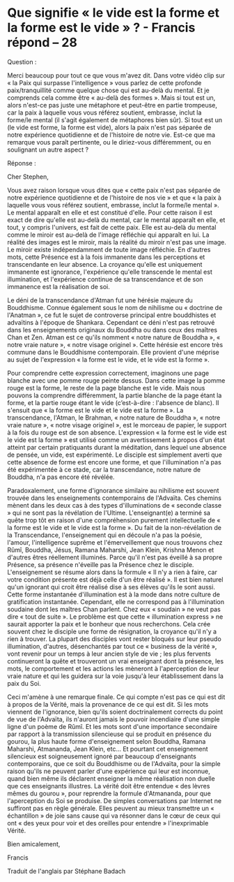 # Que signifie « le vide est la forme et la forme est le vide » ? - Francis répond – 28

Question : 

Merci beaucoup pour tout ce que vous m'avez dit. Dans votre vid&eacute;o clip sur &laquo; la Paix qui surpasse l'intelligence &raquo; vous parlez de cette profonde paix/tranquillit&eacute; comme quelque chose qui est au-del&agrave; du mental. Et je comprends cela comme &ecirc;tre &laquo; au-del&agrave; des formes &raquo;. Mais si tout est un, alors n'est-ce pas juste une m&eacute;taphore et peut-&ecirc;tre en partie trompeuse, car la paix &agrave; laquelle vous vous r&eacute;f&eacute;rez soutient, embrasse, inclut la forme/le mental (il s'agit &eacute;galement de m&eacute;taphores bien s&ucirc;r). Si tout est un (le vide est forme, la forme est vide), alors la paix n'est pas s&eacute;par&eacute;e de notre exp&eacute;rience quotidienne et de l'histoire de notre vie. Est-ce que ma remarque vous para&icirc;t pertinente, ou le diriez-vous diff&eacute;remment, ou en soulignant un autre aspect ?&nbsp;

R&eacute;ponse :

Cher Stephen,

Vous avez raison lorsque vous dites que &laquo; cette paix n'est pas s&eacute;par&eacute;e de notre exp&eacute;rience quotidienne et de l'histoire de nos vie &raquo; et que &laquo; la paix &agrave; laquelle vous vous r&eacute;f&eacute;rez soutient, embrasse, inclut la forme/le mental &raquo;. Le mental appara&icirc;t en elle et est constitu&eacute; d'elle. Pour cette raison il est exact de dire qu'elle est au-del&agrave; du mental, car le mental appara&icirc;t en elle, et tout, y compris l'univers, est fait de cette paix. Elle est au-del&agrave; du mental comme le miroir est au-del&agrave; de l'image r&eacute;fl&eacute;chie qui appara&icirc;t en lui. La r&eacute;alit&eacute; des images est le miroir, mais la r&eacute;alit&eacute; du miroir n'est pas une image. Le miroir existe ind&eacute;pendamment de toute image r&eacute;fl&eacute;chie. En d'autres mots, cette Pr&eacute;sence est &agrave; la fois immanente dans les perceptions et transcendante en leur absence. La croyance qu'elle est uniquement immanente est ignorance, l'exp&eacute;rience qu'elle transcende le mental est illumination, et l'exp&eacute;rience continue de sa transcendance et de son immanence est la r&eacute;alisation de soi.

Le d&eacute;ni de la transcendance d'Atman fut une h&eacute;r&eacute;sie majeure du Bouddhisme. Connue &eacute;galement sous le nom de nihilisme ou &laquo; doctrine de l'Anatman &raquo;, ce fut le sujet de controverse principal entre bouddhistes et adva&iuml;tins &agrave; l'&eacute;poque de Shankara. Cependant ce d&eacute;ni n'est pas retrouv&eacute; dans les enseignements originaux du Bouddha ou dans ceux des ma&icirc;tres Chan et Zen. Atman est ce qu'ils nomment &laquo; notre nature de Bouddha &raquo;, &laquo; notre vraie nature &raquo;, &laquo; notre visage originel &raquo;. Cette h&eacute;r&eacute;sie est encore tr&egrave;s commune dans le Bouddhisme contemporain. Elle provient d'une m&eacute;prise au sujet de l'expression &laquo; la forme est le vide, et le vide est la forme &raquo;.

Pour comprendre cette expression correctement, imaginons une page blanche avec une pomme rouge peinte dessus. Dans cette image la pomme rouge est la forme, le reste de la page blanche est le vide. Mais nous pouvons la comprendre diff&eacute;remment, la partie blanche de la page &eacute;tant la forme, et la partie rouge &eacute;tant le vide (c&rsquo;est-&agrave;-dire : l'absence de blanc). Il s'ensuit que &laquo; la forme est le vide et le vide est la forme &raquo;. La transcendance, l'Atman, le Brahman, &laquo; notre nature de Bouddha &raquo;, &laquo; notre vraie nature &raquo;, &laquo; notre visage originel &raquo;, est le morceau de papier, le support &agrave; la fois du rouge est de son absence. L'expression &laquo; la forme est le vide est le vide est la forme &raquo; est utilis&eacute; comme un avertissement &agrave; propos d'un &eacute;tat atteint par certain pratiquants durant la m&eacute;ditation, dans lequel une absence de pens&eacute;e, un vide, est exp&eacute;riment&eacute;. Le disciple est simplement averti que cette absence de forme est encore une forme, et que l'illumination n'a pas &eacute;t&eacute; exp&eacute;riment&eacute;e &agrave; ce stade, car la transcendance, notre nature de Bouddha, n'a pas encore &eacute;t&eacute; r&eacute;v&eacute;l&eacute;e.

Paradoxalement, une forme d'ignorance similaire au nihilisme est souvent trouv&eacute;e dans les enseignements contemporains de l'Adva&iuml;ta. Ces chemins m&egrave;nent dans les deux cas &agrave; des types d'illuminations de &laquo; seconde classe &raquo; qui ne sont pas la r&eacute;v&eacute;lation de l'Ultime. L'enseignant(e) a termin&eacute; sa qu&ecirc;te trop t&ocirc;t en raison d'une compr&eacute;hension purement intellectuelle de &laquo; la forme est le vide et le vide est la forme &raquo;. Du fait de la non-r&eacute;v&eacute;lation de la Transcendance, l'enseignement qui en d&eacute;coule n'a pas la po&eacute;sie, l'amour, l'intelligence supr&ecirc;me et l'&eacute;merveillement que nous trouvons chez R&ucirc;m&icirc;, Bouddha, J&eacute;sus, Ramana Maharshi, Jean Klein, Krishna Menon et d'autres &ecirc;tres r&eacute;ellement illumin&eacute;s. Parce qu'il n'est pas &eacute;veill&eacute; &agrave; sa propre Pr&eacute;sence, sa pr&eacute;sence n'&eacute;veille pas la Pr&eacute;sence chez le disciple. L'enseignement se r&eacute;sume alors dans la formule &laquo; Il n'y a rien &agrave; faire, car votre condition pr&eacute;sente est d&eacute;j&agrave; celle d'un &ecirc;tre r&eacute;alis&eacute; &raquo;. Il est bien naturel qu'un ignorant qui croit &ecirc;tre r&eacute;alis&eacute; dise &agrave; ses &eacute;l&egrave;ves qu'ils le sont aussi. Cette forme instantan&eacute;e d'illumination est &agrave; la mode dans notre culture de gratification instantan&eacute;e. Cependant, elle ne correspond pas &agrave; l'illumination soudaine dont les ma&icirc;tres Chan parlent. Chez eux &laquo; soudain &raquo; ne veut pas dire &laquo; tout de suite &raquo;. Le probl&egrave;me est que cette &laquo; illumination express &raquo; ne saurait apporter la paix et le bonheur que nous recherchons. Cela cr&eacute;e souvent chez le disciple une forme de r&eacute;signation, la croyance qu'il n'y a rien &agrave; trouver. La plupart des disciples vont rester bloqu&eacute;s sur leur pseudo illumination, d'autres, d&eacute;senchant&eacute;s par tout ce &laquo; business de la v&eacute;rit&eacute; &raquo;, vont revenir pour un temps &agrave; leur ancien style de vie ; les plus fervents continueront la qu&ecirc;te et trouveront un vrai enseignant dont la pr&eacute;sence, les mots, le comportement et les actions les m&egrave;neront &agrave; l'aperception de leur vraie nature et qui les guidera sur la voie jusqu'&agrave; leur &eacute;tablissement dans la paix du Soi.

Ceci m'am&egrave;ne &agrave; une remarque finale. Ce qui compte n'est pas ce qui est dit &agrave; propos de la V&eacute;rit&eacute;, mais la provenance de ce qui est dit. Si les mots viennent de l'ignorance, bien qu'ils soient doctrinalement corrects du point de vue de l'Adva&iuml;ta, ils n'auront jamais le pouvoir incendiaire d'une simple ligne d'un po&egrave;me de R&ucirc;m&icirc;. Et les mots sont d'une importance secondaire par rapport &agrave; la transmission silencieuse qui se produit en pr&eacute;sence du gourou, la plus haute forme d'enseignement selon Bouddha, Ramana Maharshi, Atmananda, Jean Klein, etc... Et pourtant cet enseignement silencieux est soigneusement ignor&eacute; par beaucoup d'enseignants contemporains, que ce soit du Bouddhisme ou de l'Adva&iuml;ta, pour la simple raison qu'ils ne peuvent parler d'une exp&eacute;rience qui leur est inconnue, quand bien m&ecirc;me ils d&eacute;clarent enseigner la m&ecirc;me r&eacute;alisation non duelle que ces enseignants illustres. La v&eacute;rit&eacute; doit &ecirc;tre entendue &laquo; des l&egrave;vres m&ecirc;mes du gourou &raquo;, pour reprendre la formule d'Atmananda, pour que l'aperception du Soi se produise. De simples conversations par Internet ne suffiront pas en r&egrave;gle g&eacute;n&eacute;rale. Elles peuvent au mieux transmettre un &laquo; &eacute;chantillon &raquo; de joie sans cause qui va r&eacute;sonner dans le c&oelig;ur de ceux qui ont &laquo; des yeux pour voir et des oreilles pour entendre &raquo; l'inexprimable V&eacute;rit&eacute;.

Bien amicalement,

Francis

Traduit de l'anglais par St&eacute;phane Badach&nbsp;&nbsp;

